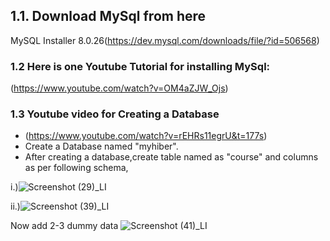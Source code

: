 
## 1.1. Download MySql from here
MySQL Installer 8.0.26(https://dev.mysql.com/downloads/file/?id=506568)

### 1.2 Here is one Youtube Tutorial for installing MySql:
(https://www.youtube.com/watch?v=OM4aZJW_Ojs) 

### 1.3 Youtube video for Creating a Database
* (https://www.youtube.com/watch?v=rEHRs11egrU&t=177s)
* Create a Database named "myhiber".
* After creating a database,create table named as "course" and columns as per following schema,

i.)![Screenshot (29)_LI](https://user-images.githubusercontent.com/57223574/126318511-f3df94d3-a081-4ffb-ba86-3096a0684d11.jpg)

ii.)![Screenshot (39)_LI](https://user-images.githubusercontent.com/57223574/126318570-bd283d8d-6202-4951-847e-bacc0b1ecc49.jpg)


Now add 2-3 dummy data 
![Screenshot (41)_LI](https://user-images.githubusercontent.com/57223574/126318823-288a7b7c-50dd-40ca-bcf3-de2e1e4c8378.jpg)


